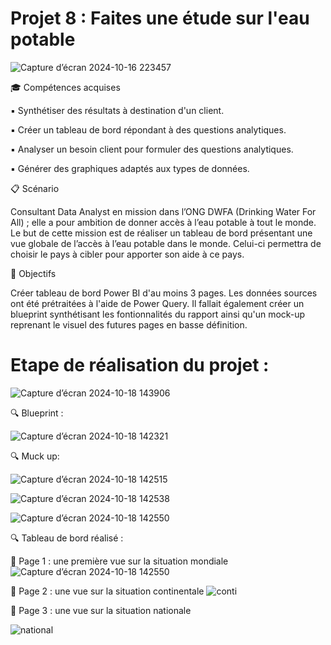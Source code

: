 # Projet 8 : Faites une étude sur l'eau potable
![Capture d’écran 2024-10-16 223457](https://github.com/user-attachments/assets/a1e9a62e-7269-49b0-9c6b-0ab6f96a2141)

🎓 Compétences acquises

:black_small_square:	Synthétiser des résultats à destination d'un client.

:black_small_square:	 Créer un tableau de bord répondant à des questions analytiques.

:black_small_square:	Analyser un besoin client pour formuler des questions analytiques.

:black_small_square:	 Générer des graphiques adaptés aux types de données.

📋 Scénario

Consultant Data Analyst en mission dans l’ONG DWFA (Drinking Water For All) ; elle a pour ambition de donner accès à l’eau potable à tout le monde. Le but de cette mission est de réaliser un tableau de bord présentant une vue globale de l’accès à l’eau potable dans le monde. Celui-ci permettra de choisir le pays à cibler pour apporter son aide à ce pays.


🎯 Objectifs

Créer tableau de bord Power BI d'au moins 3 pages. Les données sources ont été prétraitées à l'aide de Power Query. Il fallait également créer un blueprint synthétisant les fontionnalités du rapport ainsi qu'un mock-up reprenant le visuel des futures pages en basse définition.


# Etape de réalisation du projet :

![Capture d’écran 2024-10-18 143906](https://github.com/user-attachments/assets/47dc1ef9-8461-42f4-a074-2cc0b0038705)


:mag: Blueprint :


![Capture d’écran 2024-10-18 142321](https://github.com/user-attachments/assets/34ab31b1-e5bb-41dd-9c31-94cd04db835b)

:mag: Muck up:

![Capture d’écran 2024-10-18 142515](https://github.com/user-attachments/assets/ed4d8e4c-3eae-4154-8168-755446303121)

![Capture d’écran 2024-10-18 142538](https://github.com/user-attachments/assets/b2262b63-a2a0-4748-baf0-4789442efb4f)


![Capture d’écran 2024-10-18 142550](https://github.com/user-attachments/assets/357b1be0-ad30-44ae-9cbe-ac4b28b60c3d)

:mag:  Tableau de bord réalisé  :

:mag_right:	 Page 1 : une première vue sur la situation mondiale 
![Capture d’écran 2024-10-18 142550](https://github.com/user-attachments/assets/975d3caa-e926-47f9-94b3-b998a651d524)



:mag_right:	 Page 2 : une vue sur la situation continentale
![conti](https://github.com/user-attachments/assets/c5f51867-e90c-4cdf-ab48-d456f1113a1d)


:mag_right:	 Page 3 : une vue sur la situation nationale


![national](https://github.com/user-attachments/assets/bfbdb2cf-0890-43cf-966f-2888b2885ef8)

